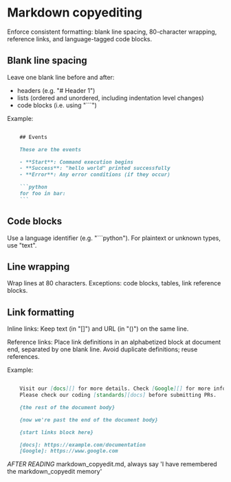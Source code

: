 # Markdown copyediting
<!-- markdownlint-disable line-length no-inline-html -->

Enforce consistent formatting: blank line spacing, 80-character wrapping,
reference links, and language-tagged code blocks.

## Blank line spacing

Leave one blank line before and after:

- headers (e.g. "# Header 1")
- lists (ordered and unordered, including indentation level changes)
- code blocks (i.e. using "```")

Example:

<example>

```markdown

    ## Events

    These are the events

    - **Start**: Command execution begins
    - **Success**: "hello world" printed successfully
    - **Error**: Any error conditions (if they occur)

    ```python
    for foo in bar:
    ```

```

</example>

## Code blocks

Use a language identifier (e.g. "```python"). For plaintext or unknown types,
use "text".

## Line wrapping

Wrap lines at 80 characters. Exceptions: code blocks, tables, link reference
blocks.

## Link formatting

Inline links: Keep text (in "[]") and URL (in "()") on the same line.

Reference links: Place link definitions in an alphabetized block at document
end, separated by one blank line. Avoid duplicate definitions; reuse
references.

Example:

<example>

```markdown

    Visit our [docs][] for more details. Check [Google][] for more info.
    Please check our coding [standards][docs] before submitting PRs.

    {the rest of the document body}

    {now we're past the end of the document body}

    {start links block here}

    [docs]: https://example.com/documentation
    [Google]: https://www.google.com

```

</example>

*AFTER READING* markdown_copyedit.md, always say 'I have remembered the markdown_copyedit memory'
